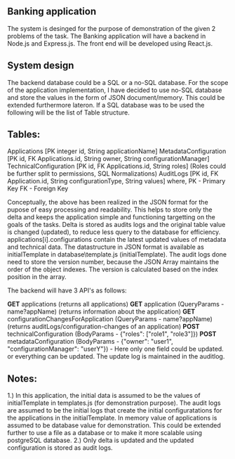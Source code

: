 Banking application
-------------------

The system is desinged for the purpose of demonstration of the given 2 problems of the task. The Banking application will have a backend in Node.js and Express.js. The front end will be developed using React.js. 

System design
-------------
The backend database could be a SQL or a no-SQL database. For the scope of the application implementation, I have decided to use no-SQL database and store the values in the form of JSON document/memory. This could be extended furthermore lateron. If a SQL database was to be used the following will be the list of Table structure.

Tables:
------- 
Applications [PK integer id, String applicationName]
MetadataConfiguration [PK id, FK Applications.id, String owner, String configurationManager]
TechnicalConfiguration [PK id, FK Applications.id, String roles] (Roles could be further split to permissions, SQL Normalizations)
AuditLogs [PK id, FK Application.id, String configurationType, String values]
where,
PK - Primary Key
FK - Foreign Key


Conceptually, the above has been realized in the JSON format for the pupose of easy processing and readability. This helps to store only the delta and keeps the application simple and functioning targetting on the goals of the tasks. Delta is stored as audits logs and the original table value is changed (updated), to reduce less query to the database for efficiency. applications[i].configurations contain the latest updated values of metadata and technical data. The datastructure in JSON format is available as initialTemplate in database\template.js (initialTemplate).
The audit logs done need to store the version number, because the JSON Array maintains the order of the object indexes. The version is calculated based on the index position in the array. 


The backend will have 3 API's as follows:

**GET** applications (returns all applications)
**GET** application (QueryParams - name?appName) (returns information about the application)
**GET** configurationChangesForApplication (QueryParams - name?appName) (returns auditLogs/configuration-changes of an application)
**POST** technicalConfiguration (BodyParams - {"roles": ["role1", "role3"]})
**POST** metadataConfiguration (BodyParams - {"owner": "user1", "configurationManager": "userY"}) - Here only one field could be updated. or everything can be updated. The update log is maintained in the auditlog.

Notes:
------
1.) In this application, the initial data is assumed to be the values of initialTemplate in templates.js (for demonstration purpose). The audit logs are assumed to be the initial logs that create the initial configuratations for the applications in the initialTemplate. In memory value of applications is assumed to be database value for demonstration. This could be extended further to use a file as a database or to make it more scalable using postgreSQL database. 
2.) Only delta is updated and the updated configuration is stored as audit logs.

